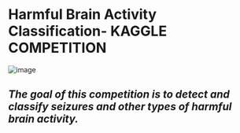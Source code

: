 # Harmful Brain Activity Classification- KAGGLE COMPETITION
![image](https://github.com/Tanwar-12/Harmful_Brain_Activity-KAGGLE-COMPETITION-/assets/110081008/d6ce1802-294d-4aea-953d-5395ef202109)

## *The goal of this competition is to detect and classify seizures and other types of harmful brain activity.*
